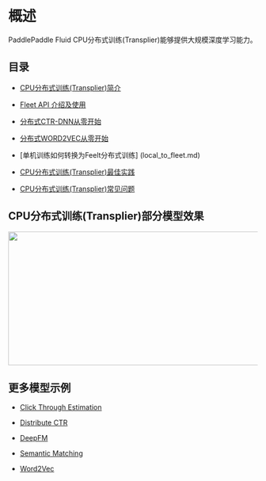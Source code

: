 
# 概述
PaddlePaddle Fluid CPU分布式训练(Transplier)能够提供大规模深度学习能力。


## 目录
- [CPU分布式训练(Transplier)简介](transpiler_cpu.md)
- [Fleet API 介绍及使用](fleet_api.md)

- [分布式CTR-DNN从零开始](https://github.com/PaddlePaddle/Fleet/blob/develop/examples/distribute_ctr/README.md)
- [分布式WORD2VEC从零开始](https://github.com/PaddlePaddle/Fleet/blob/develop/examples/word2vec/README.md)
- [单机训练如何转换为Feelt分布式训练] (local_to_fleet.md)

- [CPU分布式训练(Transplier)最佳实践](best_practice.md)
- [CPU分布式训练(Transplier)常见问题](faq.md)

## CPU分布式训练(Transplier)部分模型效果

<p align="center">
<img align="center" src="../../images/fleet_ps_benchmark_refine.png" height="270px" width="940px">
<p>


## 更多模型示例
- [Click Through Estimation](https://github.com/PaddlePaddle/Fleet/tree/develop/examples/ctr)

- [Distribute CTR](https://github.com/PaddlePaddle/Fleet/tree/develop/examples/distribute_ctr)

- [DeepFM](https://github.com/PaddlePaddle/Fleet/tree/develop/examples/deepFM)

- [Semantic Matching](https://github.com/PaddlePaddle/Fleet/tree/develop/examples/simnet_bow)

- [Word2Vec](https://github.com/PaddlePaddle/Fleet/tree/develop/examples/word2vec)

